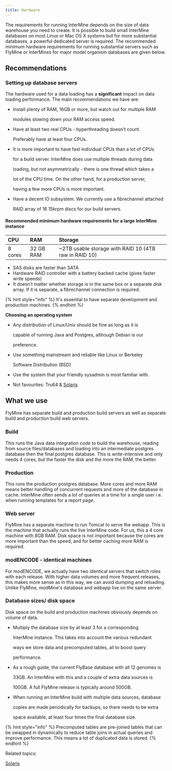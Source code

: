 ```yaml
---
title: Hardware
---
```


The requirements for running InterMine depends on the size of data warehouse you need to create. It is possible to build small InterMine databases on most Linux or Mac OS X systems but for more substantial databases, a powerful dedicated server is required. The recommended minimum hardware requirements for running substantial servers such as FlyMine or InterMines for major model organism databases are given below.

## Recommendations

### Setting up database servers

The hardware used for a data loading has a **significant** impact on data loading performance. The main recommendations we have are:

* Install plenty of RAM, 16GB or more, but watch out for multiple RAM

  modules slowing down your RAM access speed.

* Have at least two real CPUs - hyperthreading doesn't count.

  Preferably have at least four CPUs.

* It is more important to have fast individual CPUs than a lot of CPUs

  for a build server. InterMine does use multiple threads during data

  loading, but not asymmetrically - there is one thread which takes a

  lot of the CPU time. On the other hand, for a production server,

  having a few more CPUs is more important.

* Have a decent IO subsystem. We currently use a fibrechannel attached

  RAID array of 16 15krpm discs for our build servers.

#### Recommended minimum hardware requirements for a large InterMine instance

| CPU | RAM | Storage |
| :--- | :--- | :--- |
| 8 cores | 32 GB RAM | ~2TB usable storage with RAID 10 \(4TB raw in RAID 10\) |

* SAS disks are faster than SATA
* Hardware RAID controller with a battery backed cache \(gives faster write speeds\)
* It doesn’t matter whether storage is in the same box or a separate disk array. If it is separate, a fibrechannel connection is required.

{% hint style="info" %}
It's essential to have separate development and production machines.
{% endhint %}

**Choosing an operating system**

* Any distribution of Linux/Unix should be fine as long as it is

  capable of running Java and Postgres, although Debian is our

  preference.

* Use something mainstream and reliable like Linux or Berkeley

  Software Distribution \(BSD\)

* Use the system that your friendly sysadmin is most familiar with.
* Not favourites: Tru64 & [Solaris](solaris.md)

## What we use

FlyMine has separate build and production build servers as well as separate build and production build web servers.

### Build

This runs the Java data integration code to build the warehouse, reading from source files/databases and loading into an intermediate postgres database then the final postgres database. This is write-intensive and only needs 4 cores, but the faster the disk and the more the RAM, the better.

### Production

This runs the production postgres database. More cores and more RAM means better handling of concurrent requests and more of the database in cache. InterMine often sends a lot of queries at a time for a single user i.e. when running templates for a report page.

### Web server

FlyMine has a separate machine to run Tomcat to serve the webapp. This is the machine that actually runs the live InterMine code. For us, this a 4 core machine with 8GB RAM. Disk space is not important because the cores are more important than the speed, and for better caching more RAM is required.

### modENCODE - identical machines

For modENCODE, we actually have two identical servers that switch roles with each release. With higher data volumes and more frequent releases, this makes more sense as in this way, we can avoid dumping and reloading. Unlike FlyMine, modMine's database and webapp live on the same server.

### Database sizes/ disk space

Disk space on the build and production machines obviously depends on volume of data.

* Multiply the database size by at least 3 for a corresponding

  InterMine instance. This takes into account the various redundant

  ways we store data and precomputed tables, all to boost query

  performance.

* As a rough guide, the current FlyBase database with all 12 genomes is

  33GB. An InterMine with this and a couple of extra data sources is

  100GB. A full FlyMine release is typically around 500GB.

* When running an InterMine build with multiple data sources, database

  copies are made periodically for backups, so there needs to be extra

  space available, at least four times the final database size.

{% hint style="info" %}
Precomputed tables are pre-joined tables that can be swapped in dynamically to reduce table joins in actual queries and improve performance. This means a lot of duplicated data is stored.
{% endhint %}

Related topics:

[Solaris](solaris.md)

